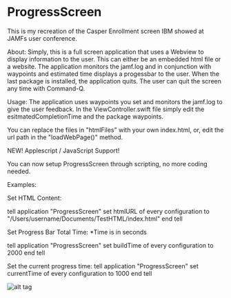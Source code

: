 # ProgressScreen


This is my recreation of the Casper Enrollment screen IBM showed at JAMFs user conference.

About: 
Simply, this is a full screen application that uses a Webview to display information to the user. This can either be an embedded html file or a website. The application monitors the jamf.log and in conjunction with waypoints and estimated time displays a progessbar to the user. When the last package is installed, the application quits.  The user can quit the screen any time with Command-Q.

Usage:
The application uses waypoints you set and monitors the jamf.log to give the user feedback. In the ViewController.swift file simply edit the esitmatedCompletionTime and the package waypoints. 

You can replace the files in "htmlFiles" with your own index.html, or, edit the url path in the "loadWebPage()" method.

NEW!
Applescript / JavaScript Support!

You can now setup ProgressScreen through scripting, no more coding needed.  

Examples:

Set HTML Content:

tell application "ProgressScreen"
set htmlURL of every configuration to "/Users/username/Documents/TestHTML/index.html"
end tell

Set Progress Bar Total Time: *Time is in seconds

tell application "ProgressScreen"
set buildTime of every configuration to 2000
end tell 


Set the current progress time: 
tell application "ProgressScreen"
set currentTime of every configuration to 1000
end tell 

![alt tag](https://github.com/jason-tratta/ProgressScreen/blob/master/ProgressScreen/ScreenShot.png)
